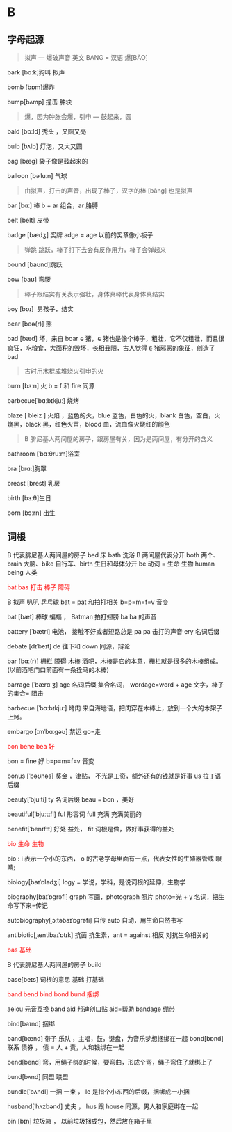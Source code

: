 # B

## 字母起源

> 拟声 — 爆破声⾳ 英⽂ BANG = 汉语 爆[BÀO]

bark [bɑːk]狗叫 拟声

bomb [bɒm]爆炸

bump[bʌmp] 撞击 肿块

> 爆，因为肿胀会爆，引申 — ⿎起来，圆

bald [bɒ:ld] 秃头 ，⼜圆⼜亮

bulb [bʌlb] 灯泡，⼜⼤⼜圆

bag [bæg] 袋⼦像是⿎起来的

balloon [bəˈluːn] ⽓球

> 由拟声，打击的声⾳，出现了棒⼦，汉字的棒 [bàng] 也是拟声

bar [bɑː] 棒 b + ar 组合，ar 胳膊

belt [belt] ⽪带

badge [bædʒ] 奖牌 adge = age 以前的奖章像⼩板⼦

> 弹跳 跳跃，棒⼦打下去会有反作⽤⼒，棒⼦会弹起来

bound [baʊnd]跳跃

bow [baʊ] 弯腰

> 棒子跟结实有关表示强壮，身体真棒代表身体真结实

boy [bɒɪ]  男孩⼦，结实

bear [beə(r)] 熊

bad [bæd] 坏，来⾃ boar ᰀ 猪，ᰀ 猪也是像个棒⼦，粗壮，它不仅粗壮，⽽且很疯狂，吃粮⻝，⼤⾯积的毁坏，⻓相丑陋，古⼈觉得 ᰀ 猪邪恶的象征，创造了 bad

> 古时用木棍成堆烧火引申的火

burn [bɜːn] ⽕ b = f 和 fire 同源

barbecue[ˈbɑːbɪkjuː] 烧烤

blaze [ bleiz ] ⽕焰 ，蓝⾊的⽕，blue 蓝⾊，⽩⾊的⽕，blank ⽩⾊，空⽩，⽕烧⿊，black ⿊，红⾊⽕苗，blood ⾎，流⾎像⽕烧红的颜⾊

> B 腓尼基人两间屋的房子，跟房屋有关，因为是两间屋，有分开的含义

bathroom [ˈbɑːθruːm]浴室

bra [brɑ:]胸罩

breast [brest] 乳房

birth [bɜːθ]⽣⽇

born [bɔːrn] 出⽣

## 词根

B 代表腓尼基⼈两间屋的房⼦ bed 床 bath 洗浴
B 两间屋代表分开 both 两个、brain ⼤脑、bike ⾃⾏⻋、birth ⽣⽇和⺟体分开 be 动词 = ⽣命 ⽣物 human being ⼈类

<div style="color:red">
bat bas 打击 棒⼦ 障碍  
</div>

B 拟声 叭叭 乒乓球 bat = pat 和拍打相关 b=p=m=f=v ⾳变

bat [bæt] 棒球 蝙蝠 ， Batman 拍打翅膀 ba ba 的声⾳

battery [ˈbætri] 电池， 接触不好或者短路总是 pa pa 击打的声⾳ ery 名词后缀

debate [dɪˈbeɪt] de 往下和 down 同源，辩论

bar [bɑː(r)] 栅栏 障碍 ⽊棒 酒吧，⽊棒是它的本意，栅栏就是很多的⽊棒组成。(以前酒吧门口前面有一条拴马的木棒)

barrage [ˈbærɑːʒ] age 名词后缀 集合名词， wordage=word + age ⽂字，棒⼦的集合= 阻击

barbecue [ˈbɑːbɪkjuː] 烤⾁ 来⾃海地语，把⾁穿在⽊棒上，放到⼀个⼤的⽊架⼦上烤。

embargo [ɪmˈbɑːɡəʊ] 禁运 go=⾛

<div style="color:red">
bon bene bea 好
</div>

bon = fine 好 b=p=m=f=v ⾳变

bonus [ˈbəʊnəs] 奖⾦ ，津贴， 不光是⼯资，额外还有的钱就是好事 us 拉丁语后缀

beauty[ˈbjuːti] ty 名词后缀 beau = bon ，美好

beautiful[ˈbjuːtɪfl] ful 形容词 full 充满 充满美丽的

benefit[ˈbenɪfɪt] 好处 益处， fit 词根是做，做好事获得的益处

<div style="color:red">
bio ⽣命 ⽣物
</div>

bio : i 表示一个小的东西， o 的古老字母里面有一点，代表女性的生殖器管或 眼睛;

biology[baɪˈɒlədʒi] logy = 学说，学科，是说词根的延伸，⽣物学

biography[baɪˈɒɡrəfi] graph 写画，photograph 照⽚ photo=光 + y 名词，把⽣命写下来=传记

autobiography[ˌɔːtəbaɪˈɒɡrəfi] ⾃传 auto ⾃动，⽤⽣命⾃然书写

antibiotic[ˌæntibaɪˈɒtɪk] 抗菌 抗⽣素，ant = against 相反 对抗⽣命相关的

<div style="color:red">
bas  基础
</div>

B 代表腓尼基⼈两间屋的房⼦ build

base[beɪs] 词根的意思 基础 打基础

<div style="color:red">
band bend bind bond bund  捆绑
</div>

aeiou 元⾳互换 band aid 邦迪创⼝贴 aid=帮助 bandage 绷带

bind[baɪnd] 捆绑

band[bænd] 带⼦ 乐队 ，主唱，⿎，键盘，为⾳乐梦想捆绑在⼀起 bond[bɒnd] 联系 债券 ， 债 = ⼈ + 责，⼈和钱绑在⼀起

bend[bend] 弯，⽤绳⼦绑的时候，要弯曲，形成个弯，绳⼦弯住了就绑上了

bund[bʌnd] 同盟 联盟

bundle[ˈbʌndl] ⼀捆 ⼀束 ， le 是指个⼩东⻄的后缀，捆绑成⼀⼩捆

husband[ˈhʌzbənd] 丈夫 ， hus 跟 house 同源，男⼈和家庭绑在⼀起

bin [bɪn] 垃圾箱 ， 以前垃圾捆成包，然后放在箱⼦⾥
